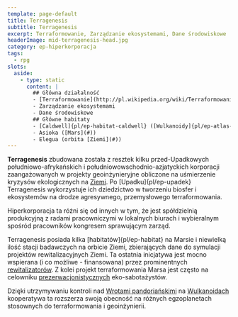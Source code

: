 ```yaml
---
template: page-default
title: Terragenesis
subtitle: Terragenesis
excerpt: Terraformowanie, Zarządzanie ekosystemami, Dane środowiskowe
headerImage: mid-terragenesis-head.jpg
category: ep-hiperkorporacja
tags:
  - rpg
slots:
  aside:
    - type: static
      content: |
        ## Główna działalność
        - [Terraformowanie](http://pl.wikipedia.org/wiki/Terraformowanie)
        - Zarządzanie ekosystemami
        - Dane środowiskowe
        ## Główne habitaty
        - [Caldwell]{pl/ep-habitat-caldwell} ([Wulkanoidy]{pl/ep-atlas-wulkanoidy}), 
        - Asioka ([Mars](#))
        - Elegua (orbita [Ziemi](#))
---
```

**Terragenesis** zbudowana została z resztek kilku przed-Upadkowych południowo-afrykańskich i południowowschodnio-azjatyckich korporacji zaangażowanych w projekty geoinżynieryjne obliczone na uśmierzenie kryzysów ekologicznych na [Ziemi](#). Po [Upadku]{pl/ep-upadek} Terragenesis wykorzystuje ich dziedzictwo w tworzeniu biosfer i ekosystemów na drodze agresywnego, przemysłowego terraformowania.

Hiperkorporacja ta różni się od innych w tym, że jest spółdzielnią produkcyjną z radami pracowniczymi w lokalnych biurach i wybieralnym spośród pracowników kongresem sprawującym zarząd.

Terragenesis posiada kilka [habitatów]{pl/ep-habitat} na Marsie i niewielką ilość stacji badawczych na orbicie Ziemi, zbierających dane do symulacji projektów rewitalizacyjnych Ziemi. Ta ostatnia inicjatywa jest mocno wspierana (i co możliwe - finansowana) przez prominentnych [rewitalizatorów](Rewitalizatorzy.md "Aktywiści dążący do oczyszczenia i odzyskania Ziemi"). Z kolei projekt terraformowania Marsa jest często na celowniku [prezerwacjonistycznych](Eko-konserwaty%C5%9Bci "Radykalni ekolodzy wzywający do bezwzględnego zachowania istniejących środowisk") eko-sabotażystów.

Dzięki utrzymywaniu kontroli nad [Wrotami pandoriańskimi](#) na [Wulkanoidach](#) kooperatywa ta rozszerza swoją obecność na różnych egzoplanetach stosownych do terraformowania i geoinżynierii.
